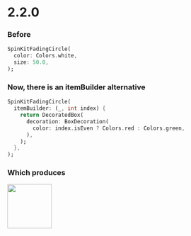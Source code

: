 # 2.2.0

### Before

```dart
SpinKitFadingCircle(
  color: Colors.white,
  size: 50.0,
);
```

### Now, there is an itemBuilder alternative

```dart
SpinKitFadingCircle(
  itemBuilder: (_, int index) {
    return DecoratedBox(
      decoration: BoxDecoration(
        color: index.isEven ? Colors.red : Colors.green,
      ),
    );
  },
);
```

### Which produces 
<img src="https://raw.githubusercontent.com/ybq/AndroidSpinKit/master/art/itemBuilder.gif" width="100px">
